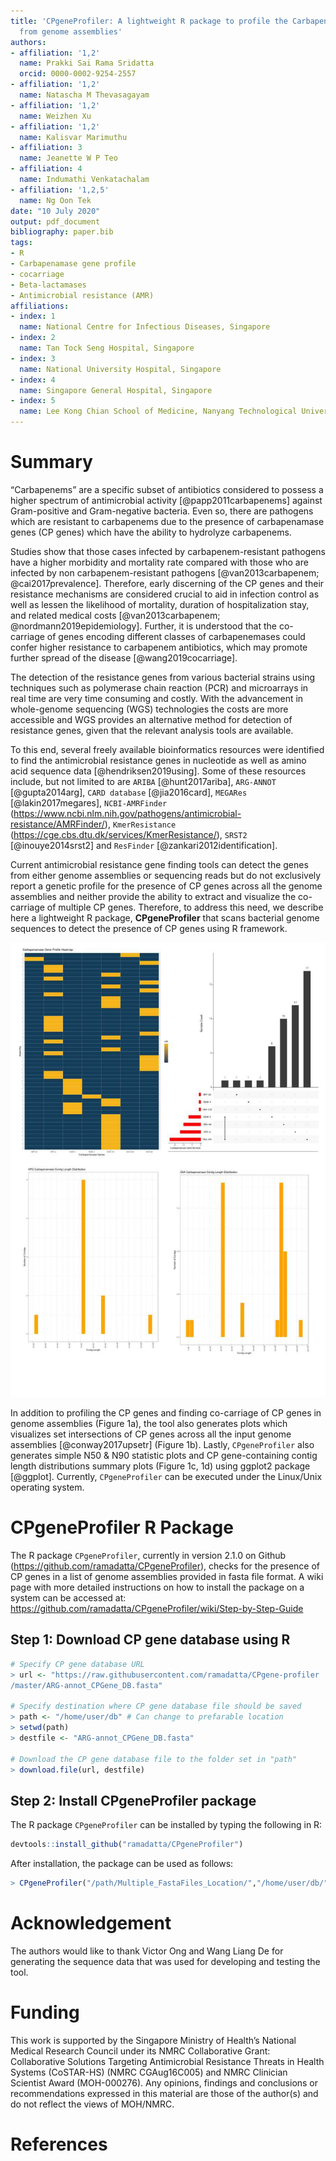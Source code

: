 ```yaml
---
title: 'CPgeneProfiler: A lightweight R package to profile the Carbapenamase genes
  from genome assemblies'
authors:
- affiliation: '1,2'
  name: Prakki Sai Rama Sridatta
  orcid: 0000-0002-9254-2557
- affiliation: '1,2'
  name: Natascha M Thevasagayam
- affiliation: '1,2'
  name: Weizhen Xu
- affiliation: '1,2'
  name: Kalisvar Marimuthu
- affiliation: 3
  name: Jeanette W P Teo
- affiliation: 4
  name: Indumathi Venkatachalam
- affiliation: '1,2,5'
  name: Ng Oon Tek
date: "10 July 2020"
output: pdf_document
bibliography: paper.bib
tags:
- R
- Carbapenamase gene profile
- cocarriage
- Beta-lactamases
- Antimicrobial resistance (AMR)
affiliations:
- index: 1
  name: National Centre for Infectious Diseases, Singapore
- index: 2
  name: Tan Tock Seng Hospital, Singapore
- index: 3
  name: National University Hospital, Singapore
- index: 4
  name: Singapore General Hospital, Singapore
- index: 5
  name: Lee Kong Chian School of Medicine, Nanyang Technological University, Singapore
---
```


# Summary

“Carbapenems” are a specific subset of antibiotics considered to possess a higher spectrum of antimicrobial activity [@papp2011carbapenems] against Gram-positive and Gram-negative bacteria. Even so, there are pathogens which are resistant to carbapenems due to the presence of carbapenamase genes (CP genes) which have the ability to hydrolyze carbapenems. 

Studies show that those cases infected by carbapenem-resistant pathogens have a higher morbidity and mortality rate compared with those who are infected by non carbapenem-resistant pathogens [@van2013carbapenem; @cai2017prevalence]. Therefore, early discerning of the CP genes and their resistance mechanisms are considered crucial to aid in infection control as well as lessen the likelihood of mortality, duration of hospitalization stay, and related medical costs [@van2013carbapenem; @nordmann2019epidemiology]. Further, it is understood that the co-carriage of genes encoding different classes of carbapenemases could confer higher resistance to carbapenem antibiotics, which may promote further spread of the disease [@wang2019cocarriage].

The detection of the resistance genes from various bacterial strains using techniques such as polymerase chain reaction (PCR) and microarrays in real time are very time consuming and costly. With the advancement in whole-genome sequencing (WGS) technologies the costs are more accessible and WGS provides an alternative method for detection of resistance genes, given that the relevant analysis tools are available.

To this end, several freely available bioinformatics resources were identified to find the antimicrobial resistance genes in nucleotide as well as amino acid sequence data [@hendriksen2019using]. Some of these resources include, but not limited to are ``ARIBA`` [@hunt2017ariba], ``ARG-ANNOT`` [@gupta2014arg], ``CARD database`` [@jia2016card], ``MEGARes`` [@lakin2017megares], ``NCBI-AMRFinder`` (https://www.ncbi.nlm.nih.gov/pathogens/antimicrobial-resistance/AMRFinder/), ``KmerResistance`` (https://cge.cbs.dtu.dk/services/KmerResistance/), ``SRST2`` [@inouye2014srst2] and ``ResFinder`` [@zankari2012identification].

Current antimicrobial resistance gene finding tools can detect the genes from either genome assemblies or sequencing reads but do not exclusively report a genetic profile for the presence of CP genes across all the genome assemblies and neither provide the ability to extract and visualize the co-carriage of multiple CP genes. Therefore, to address this need, we describe here a lightweight R package, **CPgeneProfiler** that scans bacterial genome sequences to detect the presence of CP genes using R framework. 

![a) CP gene profile (Top left) b) Set intersection plot showing the number of genome assemblies for various CP genes (Top right) c) CP gene-containing contig length plots KPC (Bottom left) & OXA genes (Bottom right)](image.jpg)

In addition to profiling the CP genes and finding co-carriage of CP genes in genome assemblies (Figure 1a), the tool also generates plots which visualizes set intersections of CP genes across all the input genome assemblies [@conway2017upsetr] (Figure 1b). Lastly, ``CPgeneProfiler`` also generates simple N50 & N90 statistic plots and CP gene-containing contig length distributions summary plots (Figure 1c, 1d) using ggplot2 package [@ggplot]. Currently, ``CPgeneProfiler`` can be executed under the Linux/Unix operating system.

# CPgeneProfiler R Package

The R package ``CPgeneProfiler``, currently in version 2.1.0 on Github (https://github.com/ramadatta/CPgeneProfiler), checks for the presence of CP genes in a list of genome assemblies provided in fasta file format. A wiki page with more detailed instructions on how to install the package on a system can be accessed at: https://github.com/ramadatta/CPgeneProfiler/wiki/Step-by-Step-Guide

## Step 1: Download CP gene database using R

```r
# Specify CP gene database URL 
> url <- "https://raw.githubusercontent.com/ramadatta/CPgene-profiler
/master/ARG-annot_CPGene_DB.fasta"

# Specify destination where CP gene database file should be saved 
> path <- "/home/user/db" # Can change to prefarable location
> setwd(path)
> destfile <- "ARG-annot_CPGene_DB.fasta"

# Download the CP gene database file to the folder set in "path"
> download.file(url, destfile)
```
## Step 2: Install CPgeneProfiler package

The R package ``CPgeneProfiler`` can be installed by typing the following in R:

```r
devtools::install_github("ramadatta/CPgeneProfiler")
```
  After installation, the package can be used as follows:

```r
> CPgeneProfiler("/path/Multiple_FastaFiles_Location/","/home/user/db/")
```

# Acknowledgement
The authors would like to thank Victor Ong and Wang Liang De for generating the sequence data that was used for developing and testing the tool. 

# Funding
This work is supported by the Singapore Ministry of Health’s National Medical Research Council under its NMRC Collaborative Grant: Collaborative Solutions Targeting Antimicrobial Resistance Threats in Health Systems (CoSTAR-HS) (NMRC CGAug16C005) and NMRC Clinician Scientist Award (MOH-000276).  Any opinions, findings and conclusions or recommendations expressed in this material are those of the author(s) and do not reflect the views of MOH/NMRC.


# References  
